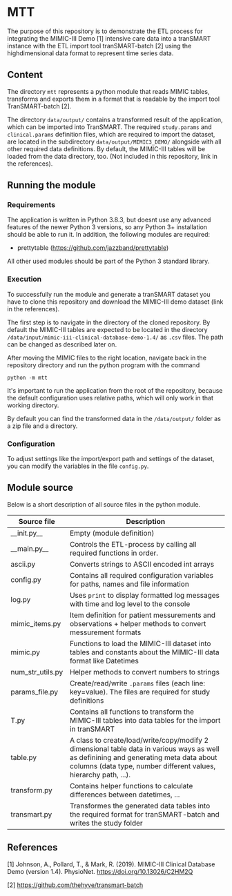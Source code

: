 # MTT

The purpose of this repository is to demonstrate the ETL process for integrating the MIMIC-III Demo [1] intensive care data into a tranSMART instance with the ETL import tool tranSMART-batch [2] using the highdimensional data format to represent time series data.

## Content
The directory `mtt` represents a python module that reads MIMIC tables, transforms and exports them in a format that is readable by the import tool TranSMART-batch [2].

The directory `data/output/` contains a transformed result of the application, which can be imported into TranSMART. The required `study.params` and `clinical.params` definition files, which are required to import the dataset, are located in the subdirectory `data/output/MIMIC3_DEMO/` alongside with all other required data definitions. By default, the MIMIC-III tables will be loaded from the data directory, too. (Not included in this repository, link in the references).

## Running the module

### Requirements
The application is written in Python 3.8.3, but doesnt use any advanced features of the newer Python 3 versions, so any Python 3+ installation should be able to run it.
In addition, the following modules are required:
* prettytable (https://github.com/jazzband/prettytable)

All other used modules should be part of the Python 3 standard library.

### Execution
To successfully run the module and generate a tranSMART dataset you have to clone this repository and download the MIMIC-III demo dataset (link in the references).

The first step is to navigate in the directory of the cloned repository.
By default the MIMIC-III tables are expected to be located in the directory `/data/input/mimic-iii-clinical-database-demo-1.4/` as `.csv` files. The path can be changed as described later on.

After moving the MIMIC files to the right location, navigate back in the repository directory and run the python program with the command

```python -m mtt```

It's important to run the application from the root of the repository, because the default configuration uses relative paths, which will only work in that working directory.

By default you can find the transformed data in the `/data/output/` folder as a zip file and a directory.

### Configuration
To adjust settings like the import/export path and settings of the dataset, you can modify the variables in the file `config.py`.

## Module source
Below is a short description of all source files in the python module.

| Source file | Description |
| ----------- | ----------- |
| \_\_init.py\_\_ | Empty (module definition) |
| \_\_main.py\_\_ | Controls the ETL-process by calling all required functions in order. |
| ascii.py        | Converts strings to ASCII encoded int arrays |
| config.py       | Contains all required configuration variables for paths, names and file information |
| log.py          | Uses `print` to display formatted log messages with time and log level to the console |
| mimic_items.py  | Item definition for patient messurements and observations + helper methods to convert messurement formats |
| mimic.py        | Functions to load the MIMIC-III dataset into tables and constants about the MIMIC-III data format like Datetimes |
| num_str_utils.py| Helper methods to convert numbers to strings |
| params_file.py  | Create/read/write `.params` files (each line: key=value). The files are required for study definitions |
| T.py            | Contains all functions to transform the MIMIC-III tables into data tables for the import in tranSMART |
| table.py        | A class to create/load/write/copy/modify 2 dimensional table data in various ways as well as definining and generating meta data about columns (data type, number different values, hierarchy path, ...). |
| transform.py    | Contains helper functions to calculate differences between datetimes, ... |
| transmart.py    | Transformes the generated data tables into the required format for tranSMART-batch and writes the study folder |


## References
[1] Johnson, A., Pollard, T., & Mark, R. (2019). MIMIC-III Clinical Database Demo (version 1.4). PhysioNet. https://doi.org/10.13026/C2HM2Q

[2] https://github.com/thehyve/transmart-batch
